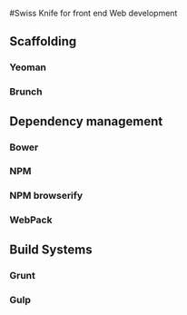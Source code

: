 #Swiss Knife for front end Web development

## Scaffolding

### Yeoman


### Brunch


## Dependency management

### Bower


### NPM


### NPM browserify


### WebPack

## Build Systems

### Grunt


### Gulp


